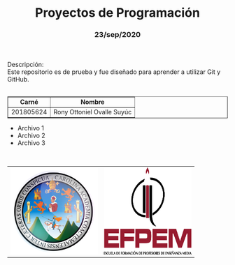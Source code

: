<h1 align="center"><strong>Proyectos de Programación</strong></h1><!--Encabezado-->
<h3 align="center"><strong>23/sep/2020</strong></h3>
<br>
<br>

<div>Descripción:</div>
<div>Este repositorio es de prueba y fue diseñado para aprender a utilizar Git y GitHub.</div>
<br>

<div><!--Tabla 1-->
	<table border="1" width="100%" align="center">
		<tr>
			<td align="center"><strong>Carné</strong></td>
			<td align="center"><strong>Nombre</strong></td>
		</tr>
		<tr>
			 <td>201805624</td>
			 <td>Rony Ottoniel Ovalle Suyúc</td>
		</tr>
	</table>
</div>

<div><!--Lista-->
	<ul type="disc">
		<li>Archivo 1</li>
		<li>Archivo 2</li>
		<li>Archivo 3</li>
	</ul>
</div>

<br>
<div><!--Tabla 2-->
	<table border="0" widht="70" align="center">
		<tr>
			<td width="50%" align="center"><img src="imagenes/usac.png" width="200px" height="200px"></td>
			<td width="50%" align="center"><img src="imagenes/efpem.png" width="200px" height="200px"></td>
		</tr>
	</table>
</div>
